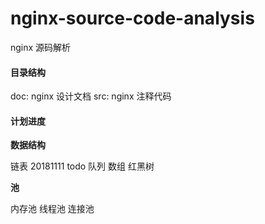 # nginx-source-code-analysis
nginx 源码解析

#### 目录结构

  doc: nginx 设计文档
  src: nginx 注释代码
 
#### 计划进度

**数据结构**

  链表 20181111 todo
  队列
  数组
  红黑树
  
**池**

  内存池
  线程池
  连接池
